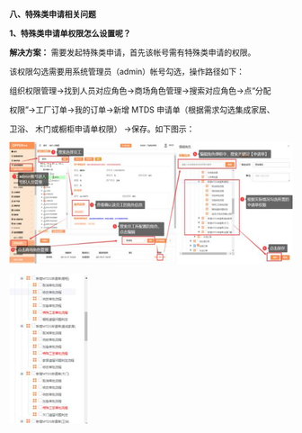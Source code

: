 ﻿<a name="bookmark1"></a>**八、特殊类申请相关问题**

**1、特殊类申请单权限怎么设置呢？**

**解决方案：**  需要发起特殊类申请，首先该帐号需有特殊类申请的权限。

该权限勾选需要用系统管理员（admin）帐号勾选，操作路径如下：

组织权限管理→找到人员对应角色→商场角色管理→搜索对应角色→点“分配

权限”→工厂订单→我的订单→新增 MTDS 申请单（根据需求勾选集成家居、


卫浴、 木门或橱柜申请单权限）  →保存。如下图示：

![](Aspose.Words.d1bfbd55-1b76-4c79-a3a2-ed1df6a524b9.001.jpeg)

![](Aspose.Words.d1bfbd55-1b76-4c79-a3a2-ed1df6a524b9.002.jpeg)

